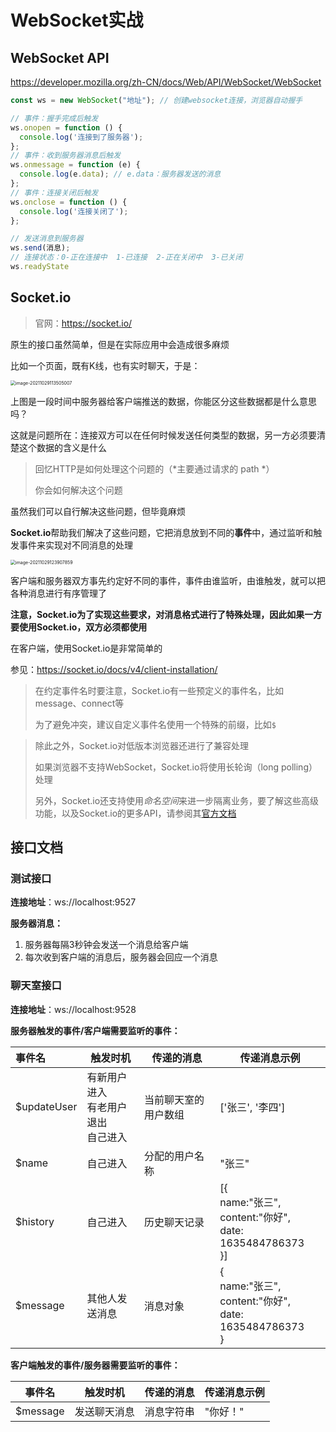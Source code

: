 # WebSocket实战
## WebSocket API

https://developer.mozilla.org/zh-CN/docs/Web/API/WebSocket/WebSocket

```js
const ws = new WebSocket("地址"); // 创建websocket连接，浏览器自动握手

// 事件：握手完成后触发
ws.onopen = function () {
  console.log('连接到了服务器');
};
// 事件：收到服务器消息后触发
ws.onmessage = function (e) {
  console.log(e.data); // e.data：服务器发送的消息
};
// 事件：连接关闭后触发
ws.onclose = function () {
  console.log('连接关闭了');
};

// 发送消息到服务器
ws.send(消息);
// 连接状态：0-正在连接中  1-已连接  2-正在关闭中  3-已关闭
ws.readyState
```

## Socket.io

> 官网：https://socket.io/

原生的接口虽然简单，但是在实际应用中会造成很多麻烦

比如一个页面，既有K线，也有实时聊天，于是：

<img src="http://mdrs.yuanjin.tech/img/20211029113505.png" alt="image-20211029113505007" style="zoom:50%;" />

上图是一段时间中服务器给客户端推送的数据，你能区分这些数据都是什么意思吗？

这就是问题所在：连接双方可以在任何时候发送任何类型的数据，另一方必须要清楚这个数据的含义是什么

> 回忆HTTP是如何处理这个问题的（*主要通过请求的 path *）
>
> 你会如何解决这个问题

虽然我们可以自行解决这些问题，但毕竟麻烦

**Socket.io**帮助我们解决了这些问题，它把消息放到不同的**事件**中，通过监听和触发事件来实现对不同消息的处理

<img src="http://mdrs.yuanjin.tech/img/20211029123907.png" alt="image-20211029123907859" style="zoom:50%;" />

客户端和服务器双方事先约定好不同的事件，事件由谁监听，由谁触发，就可以把各种消息进行有序管理了

**注意，Socket.io为了实现这些要求，对消息格式进行了特殊处理，因此如果一方要使用Socket.io，双方必须都使用**

在客户端，使用Socket.io是非常简单的

参见：https://socket.io/docs/v4/client-installation/

> 在约定事件名时要注意，Socket.io有一些预定义的事件名，比如message、connect等
>
> 为了避免冲突，建议自定义事件名使用一个特殊的前缀，比如`$`

> 除此之外，Socket.io对低版本浏览器还进行了兼容处理
>
> 如果浏览器不支持WebSocket，Socket.io将使用长轮询（long polling）处理
>
> 另外，Socket.io还支持使用*命名空间*来进一步隔离业务，要了解这些高级功能，以及Socket.io的更多API，请参阅其[官方文档](https://socket.io/)

## 接口文档

### 测试接口

**连接地址**：ws://localhost:9527

**服务器消息：**

1. 服务器每隔3秒钟会发送一个消息给客户端
2. 每次收到客户端的消息后，服务器会回应一个消息

### 聊天室接口

**连接地址**：ws://localhost:9528

**服务器触发的事件/客户端需要监听的事件：**

| 事件名       | 触发时机                                     | 传递的消息           | 传递消息示例                                                 |
| :----------- | -------------------------------------------- | -------------------- | ------------------------------------------------------------ |
| \$updateUser | 有新用户进入<br />有老用户退出<br />自己进入 | 当前聊天室的用户数组 | ['张三', '李四']                                             |
| \$name       | 自己进入                                     | 分配的用户名称       | "张三"                                                       |
| $history     | 自己进入                                     | 历史聊天记录         | [{<br />  name:"张三",<br />  content:"你好",<br />  date: 1635484786373<br />}] |
| \$message    | 其他人发送消息                               | 消息对象             | {<br />  name:"张三",<br />  content:"你好",<br />  date: 1635484786373<br />} |

**客户端触发的事件/服务器需要监听的事件：**

| 事件名    | 触发时机     | 传递的消息 | 传递消息示例 |
| --------- | ------------ | ---------- | ------------ |
| \$message | 发送聊天消息 | 消息字符串 | "你好！"     |

